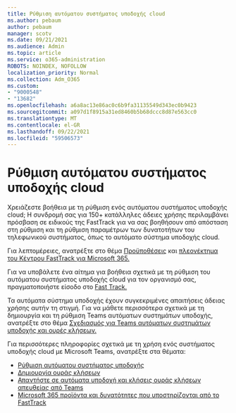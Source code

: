 ```yaml
---
title: Ρύθμιση αυτόματου συστήματος υποδοχής cloud
ms.author: pebaum
author: pebaum
manager: scotv
ms.date: 09/21/2021
ms.audience: Admin
ms.topic: article
ms.service: o365-administration
ROBOTS: NOINDEX, NOFOLLOW
localization_priority: Normal
ms.collection: Adm_O365
ms.custom:
- "9000548"
- "13682"
ms.openlocfilehash: a6a8ac13e86ac0c6b9fa31135549d343ec0b9423
ms.sourcegitcommit: a097d1f8915a31ed8460b5b68dccc8d87e563cc0
ms.translationtype: MT
ms.contentlocale: el-GR
ms.lasthandoff: 09/22/2021
ms.locfileid: "59506573"
---
```

# <a name="set-up-a-cloud-auto-attendant"></a>Ρύθμιση αυτόματου συστήματος υποδοχής cloud

Χρειάζεστε βοήθεια με τη ρύθμιση ενός αυτόματου συστήματος υποδοχής cloud; Η συνδρομή σας για 150+ κατάλληλες άδειες χρήσης περιλαμβάνει πρόσβαση σε ειδικούς της FastTrack για να σας βοηθήσουν από απόσταση στη ρύθμιση και τη ρύθμιση παραμέτρων των δυνατοτήτων του τηλεφωνικού συστήματος, όπως το αυτόματο σύστημα υποδοχής cloud.

Για λεπτομέρειες, ανατρέξτε στο θέμα [Προϋποθέσεις](https://docs.microsoft.com/fasttrack/eligibility) και [πλεονέκτημα του Κέντρου FastTrack για Microsoft 365.](https://docs.microsoft.com/fasttrack/introduction#what-is-fasttrack-for-microsoft-365)

Για να υποβάλετε ένα αίτημα για βοήθεια σχετικά με τη ρύθμιση του αυτόματου συστήματος υποδοχής cloud για τον οργανισμό σας, πραγματοποιήστε είσοδο στο [Fast Track.](https://www.microsoft.com/fasttrack?rtc=1)

Τα αυτόματα σύστημα υποδοχής έχουν συγκεκριμένες απαιτήσεις άδειας χρήσης αυτήν τη στιγμή. Για να μάθετε περισσότερα σχετικά με τη δημιουργία και τη ρύθμιση Teams αυτόματων συστημάτων υποδοχής, ανατρέξτε στο θέμα [Σχεδιασμός για Teams αυτόματων συστημάτων υποδοχής και ουρές κλήσεων.](https://docs.microsoft.com/microsoftteams/what-are-phone-system-auto-attendants)

Για περισσότερες πληροφορίες σχετικά με τη χρήση ενός συστήματος υποδοχής cloud με Microsoft Teams, ανατρέξτε στα θέματα:

- [Ρύθμιση αυτόματου συστήματος υποδοχής](https://docs.microsoft.com/microsoftteams/create-a-phone-system-auto-attendant)
- [Δημιουργία ουράς κλήσεων](https://docs.microsoft.com/microsoftteams/create-a-phone-system-call-queue)
- [Απαντήστε σε αυτόματα υποδοχή και κλήσεις ουράς κλήσεων απευθείας από Teams](https://docs.microsoft.com/microsoftteams/answer-auto-attendant-and-call-queue-calls)
- [Microsoft 365 προϊόντα και δυνατότητες που υποστηρίζονται από το FastTrack](https://docs.microsoft.com/fasttrack/products-and-capabilities#office-365)
